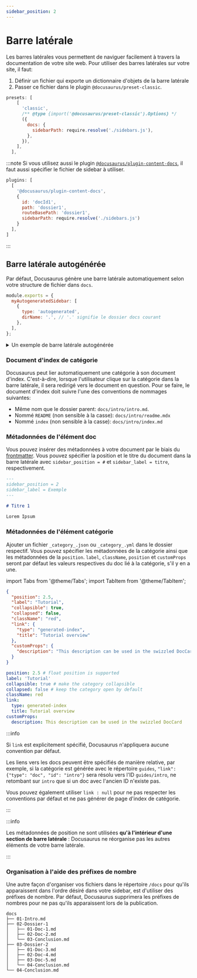 ```yaml
---
sidebar_position: 2
---
```


# Barre latérale

Les barres latérales vous permettent de naviguer facilement à travers la documentation de votre site web. Pour utiliser des barres latérales sur votre site, il faut:

1. Définir un fichier qui exporte un dictionnaire d'objets de la barre latérale
2. Passer ce fichier dans le plugin `@docusaurus/preset-classic`.

```js title="docusaurus.config.js"
presets: [
    [
      'classic',
      /** @type {import('@docusaurus/preset-classic').Options} */
      ({
        docs: {
          sidebarPath: require.resolve('./sidebars.js'),
        },
      }),
    ],
  ],
```
:::note
Si vous utilisez aussi le plugin [`@docusaurus/plugin-content-docs`](./docs-plugins.md), il faut aussi spécifier le fichier de sidebar à utiliser.
```js title="docusaurus.config.js"
plugins: [
  [
    '@docusaurus/plugin-content-docs',
    {
      id: 'docId1',
      path: 'dossier1',
      routeBasePath: 'dossier1',
      sidebarPath: require.resolve('./sidebars.js')
    }
  ],
]
```
:::

## Barre latérale autogénérée

Par défaut, Docusaurus génère une barre latérale automatiquement selon votre structure de fichier dans `docs`.

```js title="sidebars.js"
module.exports = {
  myAutogeneratedSidebar: [
    {
      type: 'autogenerated',
      dirName: '.', // '.' signifie le dossier docs courant
    },
  ],
};
```
<details>
<summary>Un exemple de barre latérale autogénérée</summary>
Considérez la structure de fichier suivante:

```bash
docs
├── dossier1
│   └── doc1-1.md
│   └── doc1-2.md
├── dossier2
│   └── doc2-2.md
├── dossier3
│   └── doc3-1.md
│   └── doc3-2.md
│   └── doc3-3.md
```

Une barre latérale générée automatiquement selon la structure de fichiers ci-dessus aura l'air de ceci: 

```mdx-code-block
import useBaseUrl from '@docusaurus/useBaseUrl';
import ThemedImage from '@theme/ThemedImage';

<ThemedImage
  alt="Docusaurus themed image"
  sources={{
    light: useBaseUrl('/img/arborescence_light.png#center'),
    dark: useBaseUrl('/img/arborescence_dark.png#center'),
  }}
/>
```

</details>

### Document d'index de catégorie

Docusaurus peut lier automatiquement une catégorie à son document d'index. C'est-à-dire, lorsque l'utilisateur clique sur la catégorie dans la barre latérale, il sera redirigé vers le document en question. Pour se faire, le document d'index doit suivre l'une des conventions de nommages suivantes: 
- Même nom que le dossier parent: `docs/intro/intro.md`.
- Nommé `README` (non sensible à la casse): `docs/intro/readme.mdx`
- Nommé `index` (non sensible à la casse): `docs/intro/index.md`

### Métadonnées de l'élément doc

Vous pouvez insérer des métadonnées à votre document par le biais du [frontmatter](./fonctions-md/fonctions-md.md#frontmatter). Vous pouvez spécifier la position et le titre du document dans la barre latérale avec `sidebar_position = #` et `sidebar_label = titre`, respectivement.

```md title="exemple.md"
---
sidebar_position = 2
sidebar_label = Exemple
---

# Titre 1
 
Lorem Ipsum
```

### Métadonnées de l'élément catégorie

Ajouter un fichier `_category_.json` ou `_category_.yml` dans le dossier respectif. Vous pouvez spécifier les métadonnées de la catégorie ainsi que les métadonnées de la `position`.  `label`, `className`, `position` et `customProps` seront par défaut les valeurs respectives du doc lié à la catégorie, s'il y en a une.

import Tabs from '@theme/Tabs';
import TabItem from '@theme/TabItem';

<Tabs>
<TabItem value="JSON">

```json title="docs/tutorials/_category_.json"
{
  "position": 2.5,
  "label": "Tutorial",
  "collapsible": true,
  "collapsed": false,
  "className": "red",
  "link": {
    "type": "generated-index",
    "title": "Tutorial overview"
  },
  "customProps": {
    "description": "This description can be used in the swizzled DocCard"
  }
}
```

</TabItem>
<TabItem value="YAML">

```yml title="docs/tutorials/_category_.yml"
position: 2.5 # float position is supported
label: 'Tutorial'
collapsible: true # make the category collapsible
collapsed: false # keep the category open by default
className: red
link:
  type: generated-index
  title: Tutorial overview
customProps:
  description: This description can be used in the swizzled DocCard
```

</TabItem>
</Tabs>

:::info

Si `link` est explicitement spécifié, Docusaurus n'appliquera aucune convention par défaut.

Les liens vers les docs peuvent être spécifiés de manière relative, par exemple, si la catégorie est générée avec le répertoire `guides`, `"link": {"type": "doc", "id": "intro"}` sera résolu vers l'ID `guides/intro`, ne retombant sur `intro` que si un doc avec l'ancien ID n'existe pas.

Vous pouvez également utiliser `link : null` pour ne pas respecter les conventions par défaut et ne pas générer de page d'index de catégorie.

:::

:::info

Les métadonnées de position ne sont utilisées **qu'à l'intérieur d'une section de barre latérale** : Docusaurus ne réorganise pas les autres éléments de votre barre latérale.

:::

### Organisation à l'aide des préfixes de nombre

Une autre façon d'organiser vos fichiers dans le répertoire `/docs` pour qu'ils apparaissent dans l'ordre désiré dans votre sidebar, est d'utiliser des préfixes de nombre. Par défaut, Docusaurus supprimera les préfixes de nombres pour ne pas qu'ils apparaissent lors de la publication.

```
docs
├── 01-Intro.md
├── 02-Dossier-1
│   ├── 01-Doc-1.md
│   ├── 02-Doc-2.md
│   └── 03-Conclusion.md
├── 03-Dossier-2
│   ├── 01-Doc-3.md
│   ├── 02-Doc-4.md
│   ├── 03-Doc-5.md
│   └── 04-Conclusion.md
└── 04-Conclusion.md
```